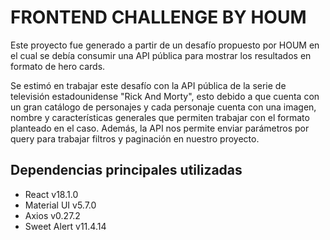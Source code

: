 # FRONTEND CHALLENGE BY HOUM

Este proyecto fue generado a partir de un desafío propuesto por HOUM en el cual se debía consumir una API pública para mostrar los resultados en formato de hero cards.

Se estimó en trabajar este desafío con la API pública de la serie de televisión estadounidense "Rick And Morty", esto debido a que cuenta con un gran catálogo de personajes y cada personaje cuenta con una imagen, nombre y características generales que permiten trabajar con el formato planteado en el caso. Además, la API nos permite enviar parámetros por query para trabajar filtros y paginación en nuestro proyecto.

## Dependencias principales utilizadas

- React v18.1.0
- Material UI v5.7.0
- Axios v0.27.2
- Sweet Alert v11.4.14

